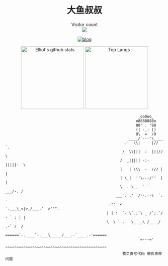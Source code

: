 <h1 align="center">大鱼叔叔</h1>

<p align="center"> 
  Visitor count<br>
  <img src="https://profile-counter.glitch.me/huangdayu/count.svg" />
</p>

<div align="center">

<!-- [![telegram](https://img.shields.io/badge/telegram-D14836?color=2CA5E0&style=for-the-badge&logo=telegram&logoColor=white)](https://www.huangdayu.cn/) -->
[![blog](https://img.shields.io/badge/Blog-%23FFA500.svg?&style=for-the-badge&logo=rss&logoColor=white)](https://www.huangdayu.cn)

</div>

<!-- <p align="center"> -->
<!--   <img alt="Rust" src="https://img.shields.io/badge/rust-%23000000.svg?&style=for-the-badge&logo=rust&logoColor=white" />
  <img alt="CSharp" src="https://img.shields.io/badge/c%23%20-%23239120.svg?&style=for-the-badge&logo=c-sharp&logoColor=white" />
  <img alt="Python" src="https://img.shields.io/badge/python%20-%2314354C.svg?&style=for-the-badge&logo=python&logoColor=white" /> -->
<!--   <img alt="TypeScript" src="https://img.shields.io/badge/typescript-%23007ACC.svg?&style=for-the-badge&logo=typescript&logoColor=white" /> -->
<!--     <img alt="Java" src="https://img.shields.io/badge/java-%23007ACC.svg?&style=for-the-badge&logo=java&logoColor=white" />
 -->
<!-- </p>
 -->
<p align="center">
<img height="200" alt="Elliot's github stats" src="https://github-readme-stats.vercel.app/api?username=huangdayu&show_icons=true&theme=dracula&include_all_commits=true" />
<img height="200" alt="Top Langs" src="https://github-readme-stats.vercel.app/api/top-langs/?username=huangdayu&theme=dracula" />
</p>


<!--

![敲代码gif](https://inews.gtimg.com/newsapp_match/0/9900616016/0)

![HuangDayu github stats](https://github-readme-stats.vercel.app/api?username=huangdayu&count_private=true&show_icons=true)![Top Langs](https://github-readme-stats.vercel.app/api/top-langs/?username=huangdayu&layout=compact)

-->

```shell
                                                           _ooOoo_
                                                          o8888888o
                                                          88" . "88
                                                          (| -_- |)
                                                          O\  =  /O
                                                       ____/`---'\____
                                                     .'  \\|     |//  `.
                                                    /  \\|||  :  |||//  \
                                                   /  _||||| -:- |||||-  \
                                                   |   | \\\  -  /// |   |
                                                   | \_|  ''\---/''  |   |
                                                   \  .-\__  `-`  ___/-. /
                                                 ___`. .'  /--.--\  `. . __
                                              ."" '<  `.___\_<|>_/___.'  >'"".
                                             | | :  `- \`.;`\ _ /`;.`/ - ` : | |
                                             \  \ `-.   \_ __\ /__ _/   .-` /  /
                                        ======`-.____`-.___\_____/___.-`____.-'======
                                                           `=---='
                                        ^^^^^^^^^^^^^^^^^^^^^^^^^^^^^^^^^^^^^^^^^^^^^
                                                    我负责写代码 佛负责修问题
```
